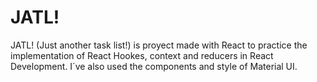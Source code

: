 # JATL!

JATL! (Just another task list!) is proyect made with React to practice the implementation of React Hookes, context and reducers in React Development. I´ve also used the components and style of Material UI.
